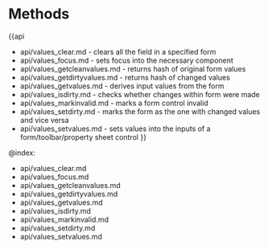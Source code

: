 Methods
=======

{{api
- api/values_clear.md - clears all the field in a specified form
- api/values_focus.md - sets focus into the necessary component
- api/values_getcleanvalues.md - returns hash of original form values
- api/values_getdirtyvalues.md - returns hash of changed values
- api/values_getvalues.md - derives input values from the form
- api/values_isdirty.md - checks whether changes within form were made
- api/values_markinvalid.md - marks a form control invalid
- api/values_setdirty.md - marks the form as the one with changed values and vice versa
- api/values_setvalues.md - sets values into the inputs of a form/toolbar/property sheet control
}}

@index:
- api/values_clear.md
- api/values_focus.md
- api/values_getcleanvalues.md
- api/values_getdirtyvalues.md
- api/values_getvalues.md
- api/values_isdirty.md
- api/values_markinvalid.md
- api/values_setdirty.md
- api/values_setvalues.md


